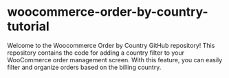 # woocommerce-order-by-country-tutorial
Welcome to the Woocommerce Order by Country GitHub repository! This repository contains the code for adding a country filter to your WooCommerce order management screen. With this feature, you can easily filter and organize orders based on the billing country.
